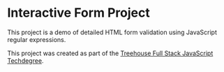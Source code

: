 # Interactive Form Project
This project is a demo of detailed HTML form validation using JavaScript regular expressions.


This project was created as part of the [Treehouse Full Stack JavaScript Techdegree](https://teamtreehouse.com/techdegree/full-stack-javascript).
